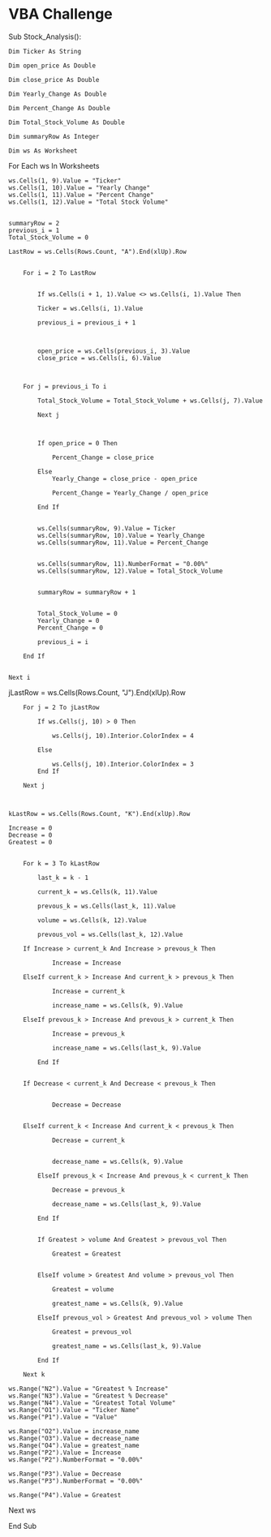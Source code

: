 # VBA Challenge

Sub Stock_Analysis():


    Dim Ticker As String

    Dim open_price As Double

    Dim close_price As Double

    Dim Yearly_Change As Double
    
    Dim Percent_Change As Double

    Dim Total_Stock_Volume As Double

    Dim summaryRow As Integer

    Dim ws As Worksheet


For Each ws In Worksheets


    ws.Cells(1, 9).Value = "Ticker"
    ws.Cells(1, 10).Value = "Yearly Change"
    ws.Cells(1, 11).Value = "Percent Change"
    ws.Cells(1, 12).Value = "Total Stock Volume"

    
    summaryRow = 2
    previous_i = 1
    Total_Stock_Volume = 0

    LastRow = ws.Cells(Rows.Count, "A").End(xlUp).Row


        For i = 2 To LastRow


            If ws.Cells(i + 1, 1).Value <> ws.Cells(i, 1).Value Then

            Ticker = ws.Cells(i, 1).Value

            previous_i = previous_i + 1

           

            open_price = ws.Cells(previous_i, 3).Value
            close_price = ws.Cells(i, 6).Value

           

        For j = previous_i To i

            Total_Stock_Volume = Total_Stock_Volume + ws.Cells(j, 7).Value

            Next j

            

            If open_price = 0 Then

                Percent_Change = close_price

            Else
                Yearly_Change = close_price - open_price

                Percent_Change = Yearly_Change / open_price

            End If
         

            ws.Cells(summaryRow, 9).Value = Ticker
            ws.Cells(summaryRow, 10).Value = Yearly_Change
            ws.Cells(summaryRow, 11).Value = Percent_Change


            ws.Cells(summaryRow, 11).NumberFormat = "0.00%"
            ws.Cells(summaryRow, 12).Value = Total_Stock_Volume


            summaryRow = summaryRow + 1

        
            Total_Stock_Volume = 0
            Yearly_Change = 0
            Percent_Change = 0

            previous_i = i

        End If


    Next i

  jLastRow = ws.Cells(Rows.Count, "J").End(xlUp).Row


        For j = 2 To jLastRow

            If ws.Cells(j, 10) > 0 Then

                ws.Cells(j, 10).Interior.ColorIndex = 4

            Else

                ws.Cells(j, 10).Interior.ColorIndex = 3
            End If

        Next j



    kLastRow = ws.Cells(Rows.Count, "K").End(xlUp).Row

    Increase = 0
    Decrease = 0
    Greatest = 0

        
        For k = 3 To kLastRow

            last_k = k - 1

            current_k = ws.Cells(k, 11).Value

            prevous_k = ws.Cells(last_k, 11).Value

            volume = ws.Cells(k, 12).Value

            prevous_vol = ws.Cells(last_k, 12).Value

        If Increase > current_k And Increase > prevous_k Then

                Increase = Increase

        ElseIf current_k > Increase And current_k > prevous_k Then

                Increase = current_k

                increase_name = ws.Cells(k, 9).Value

        ElseIf prevous_k > Increase And prevous_k > current_k Then

                Increase = prevous_k

                increase_name = ws.Cells(last_k, 9).Value

            End If


        If Decrease < current_k And Decrease < prevous_k Then


                Decrease = Decrease


        ElseIf current_k < Increase And current_k < prevous_k Then

                Decrease = current_k


                decrease_name = ws.Cells(k, 9).Value

            ElseIf prevous_k < Increase And prevous_k < current_k Then

                Decrease = prevous_k

                decrease_name = ws.Cells(last_k, 9).Value

            End If


            If Greatest > volume And Greatest > prevous_vol Then

                Greatest = Greatest


            ElseIf volume > Greatest And volume > prevous_vol Then

                Greatest = volume

                greatest_name = ws.Cells(k, 9).Value

            ElseIf prevous_vol > Greatest And prevous_vol > volume Then

                Greatest = prevous_vol

                greatest_name = ws.Cells(last_k, 9).Value

            End If

        Next k
 
    ws.Range("N2").Value = "Greatest % Increase"
    ws.Range("N3").Value = "Greatest % Decrease"
    ws.Range("N4").Value = "Greatest Total Volume"
    ws.Range("O1").Value = "Ticker Name"
    ws.Range("P1").Value = "Value"

    ws.Range("O2").Value = increase_name
    ws.Range("O3").Value = decrease_name
    ws.Range("O4").Value = greatest_name
    ws.Range("P2").Value = Increase
    ws.Range("P2").NumberFormat = "0.00%"
    
    ws.Range("P3").Value = Decrease
    ws.Range("P3").NumberFormat = "0.00%"
    
    ws.Range("P4").Value = Greatest

  
Next ws

End Sub

